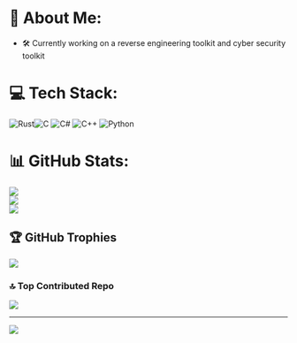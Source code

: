 # 💫 About Me:
- 🛠  Currently working on a reverse engineering toolkit and cyber security toolkit<br>


# 💻 Tech Stack:
![Rust](https://img.shields.io/badge/rust-%23000000.svg?style=for-the-badge&logo=rust&logoColor=white)![C](https://img.shields.io/badge/c-%2300599C.svg?style=for-the-badge&logo=c&logoColor=white) ![C#](https://img.shields.io/badge/c%23-%23239120.svg?style=for-the-badge&logo=csharp&logoColor=white) ![C++](https://img.shields.io/badge/c++-%2300599C.svg?style=for-the-badge&logo=c%2B%2B&logoColor=white) ![Python](https://img.shields.io/badge/python-3670A0?style=for-the-badge&logo=python&logoColor=ffdd54)
# 📊 GitHub Stats:
![](https://github-readme-stats.vercel.app/api?username=byte2mov&theme=dark&hide_border=false&include_all_commits=false&count_private=false)<br/>
![](https://github-readme-streak-stats.herokuapp.com/?user=byte2mov&theme=dark&hide_border=false)<br/>
![](https://github-readme-stats.vercel.app/api/top-langs/?username=byte2mov&theme=dark&hide_border=false&include_all_commits=false&count_private=false&layout=compact)

## 🏆 GitHub Trophies
![](https://github-profile-trophy.vercel.app/?username=byte2mov&theme=radical&no-frame=false&no-bg=true&margin-w=4)

### 🔝 Top Contributed Repo
![](https://github-contributor-stats.vercel.app/api?username=byte2mov&limit=5&theme=dark&combine_all_yearly_contributions=true)

---
[![](https://visitcount.itsvg.in/api?id=byte2mov&icon=2&color=0)](https://visitcount.itsvg.in)

<!-- Proudly created with GPRM ( https://gprm.itsvg.in ) -->
